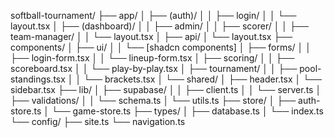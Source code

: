 softball-tournament/
├── app/
│   ├── (auth)/
│   │   ├── login/
│   │   └── layout.tsx
│   ├── (dashboard)/
│   │   ├── admin/
│   │   ├── scorer/
│   │   ├── team-manager/
│   │   └── layout.tsx
│   ├── api/
│   └── layout.tsx
├── components/
│   ├── ui/
│   │   └── [shadcn components]
│   ├── forms/
│   │   ├── login-form.tsx
│   │   └── lineup-form.tsx
│   ├── scoring/
│   │   ├── scoreboard.tsx
│   │   └── play-by-play.tsx
│   ├── tournament/
│   │   ├── pool-standings.tsx
│   │   └── brackets.tsx
│   └── shared/
│       ├── header.tsx
│       └── sidebar.tsx
├── lib/
│   ├── supabase/
│   │   ├── client.ts
│   │   └── server.ts
│   ├── validations/
│   │   └── schema.ts
│   └── utils.ts
├── store/
│   ├── auth-store.ts
│   └── game-store.ts
├── types/
│   ├── database.ts
│   └── index.ts
└── config/
    ├── site.ts
    └── navigation.ts